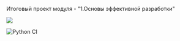 
Итоговый проект модуля - "1.Основы эффективной разработки"

<a href="https://codeclimate.com/github/codeclimate/codeclimate/maintainability"><img src="https://api.codeclimate.com/v1/badges/a99a88d28ad37a79dbf6/maintainability" /></a>

![Python CI](https://github.com/actions/python-project-lvl1/workflows/Python%20CI/badge.svg)
